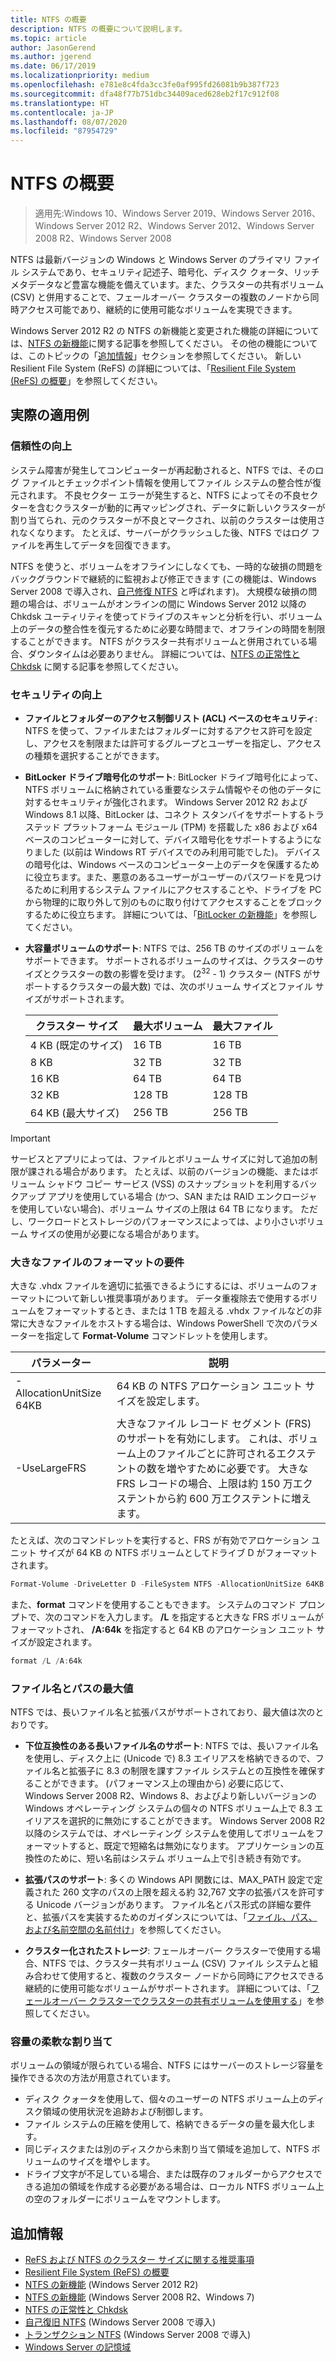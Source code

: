 ```yaml
---
title: NTFS の概要
description: NTFS の概要について説明します。
ms.topic: article
author: JasonGerend
ms.author: jgerend
ms.date: 06/17/2019
ms.localizationpriority: medium
ms.openlocfilehash: e781e8c4fda3cc3fe0af995fd26081b9b387f723
ms.sourcegitcommit: dfa48f77b751dbc34409aced628eb2f17c912f08
ms.translationtype: HT
ms.contentlocale: ja-JP
ms.lasthandoff: 08/07/2020
ms.locfileid: "87954729"
---
```

# <a name="ntfs-overview"></a>NTFS の概要

>適用先:Windows 10、Windows Server 2019、Windows Server 2016、Windows Server 2012 R2、Windows Server 2012、Windows Server 2008 R2、Windows Server 2008

NTFS は最新バージョンの Windows と Windows Server のプライマリ ファイル システムであり、セキュリティ記述子、暗号化、ディスク クォータ、リッチ メタデータなど豊富な機能を備えています。また、クラスターの共有ボリューム (CSV) と併用することで、フェールオーバー クラスターの複数のノードから同時アクセス可能であり、継続的に使用可能なボリュームを実現できます。

Windows Server 2012 R2 の NTFS の新機能と変更された機能の詳細については、[NTFS の新機能](/previous-versions/windows/it-pro/windows-server-2012-r2-and-2012/dn466520(v%3dws.11))に関する記事を参照してください。 その他の機能については、このトピックの「[追加情報](#additional-information)」セクションを参照してください。 新しい Resilient File System (ReFS) の詳細については、「[Resilient File System (ReFS) の概要](../refs/refs-overview.md)」を参照してください。

## <a name="practical-applications"></a>実際の適用例

### <a name="increased-reliability"></a>信頼性の向上

システム障害が発生してコンピューターが再起動されると、NTFS では、そのログ ファイルとチェックポイント情報を使用してファイル システムの整合性が復元されます。 不良セクター エラーが発生すると、NTFS によってその不良セクターを含むクラスターが動的に再マッピングされ、データに新しいクラスターが割り当てられ、元のクラスターが不良とマークされ、以前のクラスターは使用されなくなります。 たとえば、サーバーがクラッシュした後、NTFS ではログ ファイルを再生してデータを回復できます。

NTFS を使うと、ボリュームをオフラインにしなくても、一時的な破損の問題をバックグラウンドで継続的に監視および修正できます (この機能は、Windows Server 2008 で導入され、[自己修復 NTFS](/previous-versions/windows/it-pro/windows-server-2008-r2-and-2008/cc771388(v=ws.10)) と呼ばれます)。 大規模な破損の問題の場合は、ボリュームがオンラインの間に Windows Server 2012 以降の Chkdsk ユーティリティを使ってドライブのスキャンと分析を行い、ボリューム上のデータの整合性を復元するために必要な時間まで、オフラインの時間を制限することができます。 NTFS がクラスター共有ボリュームと併用されている場合、ダウンタイムは必要ありません。 詳細については、[NTFS の正常性と Chkdsk](/previous-versions/windows/it-pro/windows-server-2012-r2-and-2012/hh831536(v%3dws.11)) に関する記事を参照してください。

### <a name="increased-security"></a>セキュリティの向上

- **ファイルとフォルダーのアクセス制御リスト (ACL) ベースのセキュリティ**: NTFS を使って、ファイルまたはフォルダーに対するアクセス許可を設定し、アクセスを制限または許可するグループとユーザーを指定し、アクセスの種類を選択することができます。

- **BitLocker ドライブ暗号化のサポート**: BitLocker ドライブ暗号化によって、NTFS ボリュームに格納されている重要なシステム情報やその他のデータに対するセキュリティが強化されます。 Windows Server 2012 R2 および Windows 8.1 以降、BitLocker は、コネクト スタンバイをサポートするトラステッド プラットフォーム モジュール (TPM) を搭載した x86 および x64 ベースのコンピューターに対して、デバイス暗号化をサポートするようになりました (以前は Windows RT デバイスでのみ利用可能でした)。 デバイスの暗号化は、Windows ベースのコンピューター上のデータを保護するために役立ちます。また、悪意のあるユーザーがユーザーのパスワードを見つけるために利用するシステム ファイルにアクセスすることや、ドライブを PC から物理的に取り外して別のものに取り付けてアクセスすることをブロックするために役立ちます。 詳細については、「[BitLocker の新機能](/previous-versions/windows/it-pro/windows-server-2012-r2-and-2012/dn306081(v%3dws.11))」を参照してください。

- **大容量ボリュームのサポート**: NTFS では、256 TB のサイズのボリュームをサポートできます。 サポートされるボリュームのサイズは、クラスターのサイズとクラスターの数の影響を受けます。 (2<sup>32</sup> - 1) クラスター (NTFS がサポートするクラスターの最大数) では、次のボリューム サイズとファイル サイズがサポートされます。

  |クラスター サイズ|最大ボリューム|最大ファイル|
  |---|---|---|
  |4 KB (既定のサイズ)|16 TB|16 TB|
  |8 KB|32 TB|32 TB|
  |16 KB|64 TB|64 TB|
  |32 KB|128 TB|128 TB|
  |64 KB (最大サイズ)|256 TB|256 TB|

>[!IMPORTANT]
>サービスとアプリによっては、ファイルとボリューム サイズに対して追加の制限が課される場合があります。 たとえば、以前のバージョンの機能、またはボリューム シャドウ コピー サービス (VSS) のスナップショットを利用するバックアップ アプリを使用している場合 (かつ、SAN または RAID エンクロージャを使用していない場合)、ボリューム サイズの上限は 64 TB になります。 ただし、ワークロードとストレージのパフォーマンスによっては、より小さいボリューム サイズの使用が必要になる場合があります。

### <a name="formatting-requirements-for-large-files"></a>大きなファイルのフォーマットの要件

大きな .vhdx ファイルを適切に拡張できるようにするには、ボリュームのフォーマットについて新しい推奨事項があります。 データ重複除去で使用するボリュームをフォーマットするとき、または 1 TB を超える .vhdx ファイルなどの非常に大きなファイルをホストする場合は、Windows PowerShell で次のパラメーターを指定して **Format-Volume** コマンドレットを使用します。

|パラメーター|説明|
|---|---|
|-AllocationUnitSize 64KB|64 KB の NTFS アロケーション ユニット サイズを設定します。|
|-UseLargeFRS|大きなファイル レコード セグメント (FRS) のサポートを有効にします。 これは、ボリューム上のファイルごとに許可されるエクステントの数を増やすために必要です。 大きな FRS レコードの場合、上限は約 150 万エクステントから約 600 万エクステントに増えます。|

たとえば、次のコマンドレットを実行すると、FRS が有効でアロケーション ユニット サイズが 64 KB の NTFS ボリュームとしてドライブ D がフォーマットされます。

```PowerShell
Format-Volume -DriveLetter D -FileSystem NTFS -AllocationUnitSize 64KB -UseLargeFRS
```

また、**format** コマンドを使用することもできます。 システムのコマンド プロンプトで、次のコマンドを入力します。 **/L** を指定すると大きな FRS ボリュームがフォーマットされ、 **/A:64k** を指定すると 64 KB のアロケーション ユニット サイズが設定されます。

```PowerShell
format /L /A:64k
```

### <a name="maximum-file-name-and-path"></a>ファイル名とパスの最大値

NTFS では、長いファイル名と拡張パスがサポートされており、最大値は次のとおりです。

- **下位互換性のある長いファイル名のサポート**: NTFS では、長いファイル名を使用し、ディスク上に (Unicode で) 8.3 エイリアスを格納できるので、ファイル名と拡張子に 8.3 の制限を課すファイル システムとの互換性を確保することができます。 (パフォーマンス上の理由から) 必要に応じて、Windows Server 2008 R2、Windows 8、およびより新しいバージョンの Windows オペレーティング システムの個々の NTFS ボリューム上で 8.3 エイリアスを選択的に無効にすることができます。
  Windows Server 2008 R2 以降のシステムでは、オペレーティング システムを使用してボリュームをフォーマットすると、既定で短縮名は無効になります。 アプリケーションの互換性のために、短い名前はシステム ボリューム上で引き続き有効です。

- **拡張パスのサポート**: 多くの Windows API 関数には、MAX\_PATH 設定で定義された 260 文字のパスの上限を超える約 32,767 文字の拡張パスを許可する Unicode バージョンがあります。 ファイル名とパス形式の詳細な要件と、拡張パスを実装するためのガイダンスについては、「[ファイル、パス、および名前空間の名前付け](/windows/win32/fileio/naming-a-file)」を参照してください。

- **クラスター化されたストレージ**: フェールオーバー クラスターで使用する場合、NTFS では、クラスター共有ボリューム (CSV) ファイル システムと組み合わせて使用すると、複数のクラスター ノードから同時にアクセスできる継続的に使用可能なボリュームがサポートされます。 詳細については、「[フェールオーバー クラスターでクラスターの共有ボリュームを使用する](../../failover-clustering/failover-cluster-csvs.md)」を参照してください。

### <a name="flexible-allocation-of-capacity"></a>容量の柔軟な割り当て

ボリュームの領域が限られている場合、NTFS にはサーバーのストレージ容量を操作できる次の方法が用意されています。

- ディスク クォータを使用して、個々のユーザーの NTFS ボリューム上のディスク領域の使用状況を追跡および制御します。
- ファイル システムの圧縮を使用して、格納できるデータの量を最大化します。
- 同じディスクまたは別のディスクから未割り当て領域を追加して、NTFS ボリュームのサイズを増やします。
- ドライブ文字が不足している場合、または既存のフォルダーからアクセスできる追加の領域を作成する必要がある場合は、ローカル NTFS ボリューム上の空のフォルダーにボリュームをマウントします。

## <a name="additional-information"></a>追加情報

- [ReFS および NTFS のクラスター サイズに関する推奨事項](https://techcommunity.microsoft.com/t5/Storage-at-Microsoft/Cluster-size-recommendations-for-ReFS-and-NTFS/ba-p/425960)
- [Resilient File System (ReFS) の概要](../refs/refs-overview.md)
- [NTFS の新機能](/previous-versions/windows/it-pro/windows-server-2012-r2-and-2012/dn466520(v%3dws.11)) (Windows Server 2012 R2)
- [NTFS の新機能](/previous-versions/windows/it-pro/windows-server-2008-r2-and-2008/ff383236(v=ws.10)) (Windows Server 2008 R2、Windows 7)
- [NTFS の正常性と Chkdsk](/previous-versions/windows/it-pro/windows-server-2012-r2-and-2012/hh831536(v%3dws.11))
- [自己復旧 NTFS](/previous-versions/windows/it-pro/windows-server-2008-r2-and-2008/cc771388(v=ws.10)) (Windows Server 2008 で導入)
- [トランザクション NTFS](/previous-versions/windows/it-pro/windows-server-2008-r2-and-2008/cc730726(v%3dws.10)) (Windows Server 2008 で導入)
- [Windows Server の記憶域](../storage.yml)
